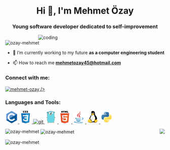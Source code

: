 <h1 align="center">Hi 👋, I'm Mehmet Özay</h1>
<h3 align="center">Young software developer dedicated to self-improvement</h3>
<img align="right" alt="coding" width="400" src="https://user-images.githubusercontent.com/74038190/212750147-854a394f-fee9-4080-9770-78a4b7ece53f.gif">
<p align="left"> <img src="https://komarev.com/ghpvc/?username=ozay-mehmet&label=Profile%20views&color=0e75b6&style=flat" alt="ozay-mehmet" /> </p>

- 🔭 I’m currently working to my future **as a computer engineering student**

- 📫 How to reach me **mehmetozay45@hotmail.com**

<h3 align="left">Connect with me:</h3>
<p align="left">
<a href="https://www.linkedin.com/in/mehmet-%C3%B6zay/" target="blank"><img align="center" src="https://user-images.githubusercontent.com/74038190/235294012-0a55e343-37ad-4b0f-924f-c8431d9d2483.gif" alt="mehmet-ozay" height="100" width="100"> /></a>
</p>
<h3 align="left">Languages and Tools:</h3>
<p align="left"> <a href="https://www.cprogramming.com/" target="_blank" rel="noreferrer"> <img src="https://raw.githubusercontent.com/devicons/devicon/master/icons/c/c-original.svg" alt="c" width="40" height="40"/> </a> <a href="https://www.w3schools.com/css/" target="_blank" rel="noreferrer"> <img src="https://raw.githubusercontent.com/devicons/devicon/master/icons/css3/css3-original-wordmark.svg" alt="css3" width="40" height="40"/> </a> <a href="https://git-scm.com/" target="_blank" rel="noreferrer"> <img src="https://www.vectorlogo.zone/logos/git-scm/git-scm-icon.svg" alt="git" width="40" height="40"/> </a> <a href="https://golang.org" target="_blank" rel="noreferrer"> <img src="https://raw.githubusercontent.com/devicons/devicon/master/icons/go/go-original.svg" alt="go" width="40" height="40"/> </a> <a href="https://www.w3.org/html/" target="_blank" rel="noreferrer"> <img src="https://raw.githubusercontent.com/devicons/devicon/master/icons/html5/html5-original-wordmark.svg" alt="html5" width="40" height="40"/> </a> <a href="https://www.java.com" target="_blank" rel="noreferrer"> <img src="https://raw.githubusercontent.com/devicons/devicon/master/icons/java/java-original.svg" alt="java" width="40" height="40"/> </a> <a href="https://www.linux.org/" target="_blank" rel="noreferrer"> <img src="https://raw.githubusercontent.com/devicons/devicon/master/icons/linux/linux-original.svg" alt="linux" width="40" height="40"/> </a> <a href="https://www.python.org" target="_blank" rel="noreferrer"> <img src="https://raw.githubusercontent.com/devicons/devicon/master/icons/python/python-original.svg" alt="python" width="40" height="40"/> </a> </p>

<img align="right" src="https://user-images.githubusercontent.com/74038190/214373791-293fa4f8-9ebd-4de5-9cb5-56033dc3d6ce.jpg">
<p><img align="left" src="https://github-readme-stats.vercel.app/api/top-langs?username=ozay-mehmet&show_icons=true&locale=en&layout=compact" alt="ozay-mehmet" /></p>

<p>&nbsp;<img align="center" src="https://github-readme-stats.vercel.app/api?username=ozay-mehmet&show_icons=true&locale=en" alt="ozay-mehmet" /></p>

<p><img align="center" src="https://github-readme-streak-stats.herokuapp.com/?user=ozay-mehmet&" alt="ozay-mehmet" /></p>
